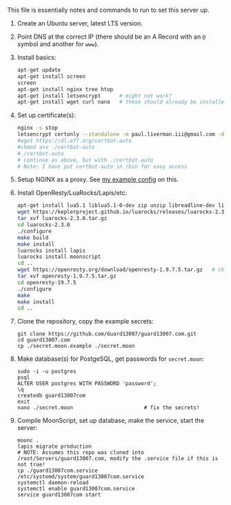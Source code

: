 This file is essentially notes and commands to run to set this server up.

1. Create an Ubuntu server, latest LTS version.

2. Point DNS at the correct IP (there should be an A Record with an `@` symbol and another for `www`).

2. Install basics:
   ```bash
   apt-get update
   apt-get install screen
   screen
   apt-get install nginx tree htop
   apt-get install letsencrypt      # might not work?
   apt-get install wget curl nano   # these should already be installed
   ```

3. Set up certificate(s):
   ```bash
   nginx -s stop
   letsencrypt certonly --standalone -m paul.liverman.iii@gmail.com -d www.guard13007.com -d guard13007.com
   #wget https://dl.eff.org/certbot-auto
   #chmod a+x ./certbot-auto
   #./certbot-auto
   # continue as above, but with ./certbot-auto
   # Note: I have put certbot-auto in /bin for easy access
   ```

5. Setup NGINX as a proxy. See [my example config](https://gist.github.com/Guard13007/6367954d09af931c9f3314ed1f6adf4f) on this.

6. Install OpenResty/LuaRocks/Lapis/etc:
   ```bash
   apt-get install lua5.1 liblua5.1-0-dev zip unzip libreadline-dev libncurses5-dev libpcre3-dev libssl-dev perl make build-essential postgresql
   wget https://keplerproject.github.io/luarocks/releases/luarocks-2.3.0.tar.gz   # check for a new version first!
   tar xvf luarocks-2.3.0.tar.gz
   cd luarocks-2.3.0
   ./configure
   make build
   make install
   luarocks install lapis
   luarocks install moonscript
   cd ..
   wget https://openresty.org/download/openresty-1.9.7.5.tar.gz   # check for a new version first!
   tar xvf openresty-1.9.7.5.tar.gz
   cd openresty-19.7.5
   ./configure
   make
   make install
   cd ..
   ```

7. Clone the repository, copy the example secrets:
   ```
   git clone https://github.com/Guard13007/guard13007.com.git
   cd guard13007.com
   cp ./secret.moon.example ./secret.moon
   ```

7. Make database(s) for PostgeSQL, get passwords for `secret.moon`:
   ```
   sudo -i -u postgres
   psql
   ALTER USER postgres WITH PASSWORD 'password';
   \q
   createdb guard13007com
   exit
   nano ./secret.moon                       # fix the secrets!
   ```

8. Compile MoonScript, set up database, make the service, start the server:
   ```
   moonc .
   lapis migrate production
   # NOTE: Assumes this repo was cloned into /root/Servers/guard13007.com, modify the .service file if this is not true!
   cp ./guard13007com.service /etc/systemd/system/guard13007com.service
   systemctl daemon-reload
   systemctl enable guard13007com.service
   service guard13007com start
   ```
